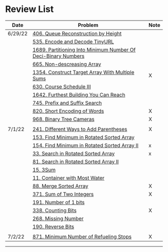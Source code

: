 # Review List

| Date    |  Problem                  |  Note  |
| ------  | ------------------------  | ------ |
| 6/29/22 | [406. Queue Reconstruction by Height](https://leetcode.cn/problems/queue-reconstruction-by-height/) |      |
|         | [535. Encode and Decode TinyURL](https://leetcode.cn/problems/encode-and-decode-tinyurl/) |           |
|         | [1689. Partitioning Into Minimum Number Of Deci-Binary Numbers](https://leetcode.cn/problems/partitioning-into-minimum-number-of-deci-binary-numbers/) |        |
|         | [665. Non-descreasing Array](https://leetcode.cn/problems/non-decreasing-array/) |         |
|         | [1354. Construct Target Array With Multiple Sums](https://leetcode.cn/problems/construct-target-array-with-multiple-sums/) |  X     |
|         | [630. Course Schedule III](https://leetcode.cn/problems/course-schedule-iii/) |   |
|         | [1642. Furthest Building You Can Reach](https://leetcode.com/problems/furthest-building-you-can-reach/) |    |
|        | [745. Prefix and Suffix Search](https://leetcode.cn/problems/prefix-and-suffix-search/) |  |
|        | [820. Short Encoding of Words](https://leetcode.cn/problems/short-encoding-of-words/) | X |
|        | [968. Binary Tree Cameras](https://leetcode.cn/problems/binary-tree-cameras/) | X |
| | | |
|7/1/22 | [241. Different Ways to Add Parentheses](https://leetcode.cn/problems/different-ways-to-add-parentheses/)  | X |
|       | [153. Find Minimum in Rotated Sorted Array](https://leetcode.cn/problems/find-minimum-in-rotated-sorted-array/) |  |
|       | [154. Find Minimum in Rotated Sorted Array II](https://leetcode.cn/problems/find-minimum-in-rotated-sorted-array-ii/) | x |
|       | [33. Search in Rotated Sorted Array](https://leetcode.cn/problems/search-in-rotated-sorted-array/) |  x  |
|       | [81. Search in Rotated Sorted Array II](https://leetcode.cn/problems/search-in-rotated-sorted-array-ii/) |  |
|       | [15. 3Sum](https://leetcode.cn/problems/3sum/) |  |
|       | [11. Container with Most Water](https://leetcode.cn/problems/container-with-most-water/) |  |
|       | [88. Merge Sorted Array](https://leetcode.cn/problems/merge-sorted-array/) | X |
|       | [371. Sum of Two Integers](https://leetcode.cn/problems/sum-of-two-integers/) | X |
|       | [191. Number of 1 bits](https://leetcode.cn/problems/number-of-1-bits/) |  |
|       | [338. Counting Bits](https://leetcode.cn/problems/counting-bits/) | X |
|       | [268. Missing Number](https://leetcode.cn/problems/missing-number) |  |
|       | [190. Reverse Bits](https://leetcode.cn/problems/reverse-bits/) |  |
|   |   |    |
| 7/2/22 | [871. Minimum Number of Refueling Stops](https://leetcode.cn/problems/minimum-number-of-refueling-stops/) | X |



---